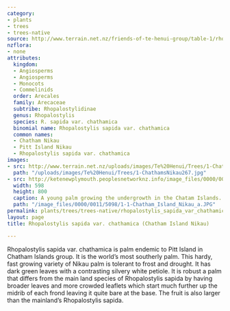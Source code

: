 ```yaml
---
category:
- plants
- trees
- trees-native
source: http://www.terrain.net.nz/friends-of-te-henui-group/table-1/rhopalostylis-sapida-var-chathamica-chatham-island-nikau.html
nzflora:
- none
attributes:
  kingdom:
  - Angiosperms
  - Angiosperms
  - Monocots
  - Commelinids
  order: Arecales
  family: Arecaceae
  subtribe: Rhopalostylidinae
  genus: Rhopalostylis
  species: R. sapida var. chathamica
  binomial name: Rhopalostylis sapida var. chathamica
  common names:
  - Chatham Nikau
  - Pitt Island Nikau
  - Rhopalostylis sapida var. chathamica
images:
- src: http://www.terrain.net.nz/uploads/images/Te%20Henui/Trees/1-ChathamsNikau267.jpg
  path: "/uploads/images/Te%20Henui/Trees/1-ChathamsNikau267.jpg"
- src: http://ketenewplymouth.peoplesnetworknz.info/image_files/0000/0011/5098/1-1-Chatham_Island_Nikau_a.JPG
  width: 598
  height: 800
  caption: A young palm growing the undergrowth in the Chatam Islands.
  path: "/image_files/0000/0011/5098/1-1-Chatham_Island_Nikau_a.JPG"
permalink: plants/trees/trees-native/rhopalostylis_sapida_var_chathamica.html
layout: page
title: Rhopalostylis sapida var. chathamica (Chatham Island Nikau)

---
```

Rhopalostylis sapida var. chathamica is palm endemic to Pitt Island in Chatham Islands group. It is the world’s most southerly palm. This hardy, fast growing variety of Nikau palm is tolerant to frost and drought. It has dark green leaves with a contrasting silvery white petiole. It is robust a palm that differs from the main land species of Rhopalostylis sapida by having broader leaves and more crowded leaflets which start much further up the midrib of each frond leaving it quite bare at the base. The fruit is also larger than the mainland’s Rhopalostylis sapida.

